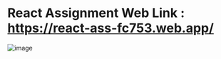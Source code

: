 # React Assignment Web Link : https://react-ass-fc753.web.app/

![image](https://user-images.githubusercontent.com/52598179/148358738-b4cbcc2c-ba3a-4dd5-a019-9b090dbfe8e6.png)


